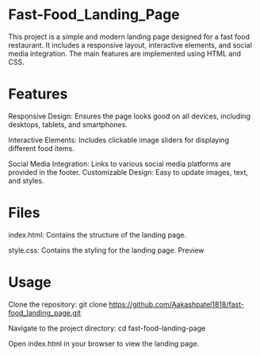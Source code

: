 # Fast-Food_Landing_Page

This project is a simple and modern landing page designed for a fast food restaurant. It includes a responsive layout, interactive elements, and social media integration. The main features are implemented using HTML and CSS.

# Features

Responsive Design: Ensures the page looks good on all devices, including desktops, tablets, and smartphones.

Interactive Elements: Includes clickable image sliders for displaying different food items.

Social Media Integration: Links to various social media platforms are provided in the footer.
Customizable Design: Easy to update images, text, and styles. 

# Files

index.html: Contains the structure of the landing page.

style.css: Contains the styling for the landing page.
Preview

# Usage

Clone the repository: git clone https://github.com/Aakashpatel1818/fast-food_landing_page.git

Navigate to the project directory: cd fast-food-landing-page

Open index.html in your browser to view the landing page.
